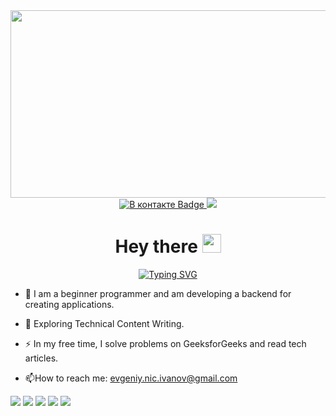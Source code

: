 <div id="header" align="center">
  <img src="https://media.giphy.com/media/v1.Y2lkPTc5MGI3NjExOHVuYmNzNGJ1a2o5cHU1dW5jaGdmMzZ0N3RvbWpxdjNmeTZvYXgxOCZlcD12MV9pbnRlcm5hbF9naWZfYnlfaWQmY3Q9Zw/dWesBcTLavkZuG35MI/giphy.gif" width="600" height="300"/>
  <div id="badges">
    <a href="https://vk.com/engenivanov" target="_blank" rel="noopener noreferrer">
      <img src="https://img.shields.io/badge/%D0%92%20%D0%BA%D0%BE%D0%BD%D1%82%D0%B0%D0%BA%D1%82%D0%B5-blue?style=for-the-badge&logo=VK&logoColor=white" alt="В контакте Badge"/>
    </a>
    <a href="https://t.me/IvENauto" target="_blank" rel="noopener noreferrer">
    <img src="https://img.shields.io/badge/Telegram-2CA5E0?style=for-the-badge&logo=telegram&logoColor=white"/>
    </a>
    <!-- <img src="https://img.shields.io/badge/Twitter-blue?style=for-the-badge&logo=twitter&logoColor=white" alt="Twitter Badge"/>--!>
  <h1>
    Hey there
    <img src="https://media.giphy.com/media/hvRJCLFzcasrR4ia7z/giphy.gif" width="30px"/>
  </h1>
    
[![Typing SVG](https://readme-typing-svg.herokuapp.com?color=%2336BCF7&lines=I+am+a+backend+Developer)](https://git.io/typing-svg)
</div>
</div>

- :telescope: I am a beginner programmer and am developing a backend for creating applications.

- :seedling: Exploring Technical Content Writing.

- :zap: In my free time, I solve problems on GeeksforGeeks and read tech articles.

- :mailbox:How to reach me: evgeniy.nic.ivanov@gmail.com

![](https://github-profile-summary-cards.vercel.app/api/cards/profile-details?username=Iv-EN&theme=solarized_dark)
![](https://github-profile-summary-cards.vercel.app/api/cards/most-commit-language?username=Iv-EN&theme=solarized_dark)
![](https://github-profile-summary-cards.vercel.app/api/cards/repos-per-language?username=Iv-EN&theme=solarized_dark)
![](https://github-profile-summary-cards.vercel.app/api/cards/stats?username=Iv-EN&theme=solarized_dark)
![](https://github-profile-summary-cards.vercel.app/api/cards/productive-time?username=Iv-EN&theme=solarized_dark)


